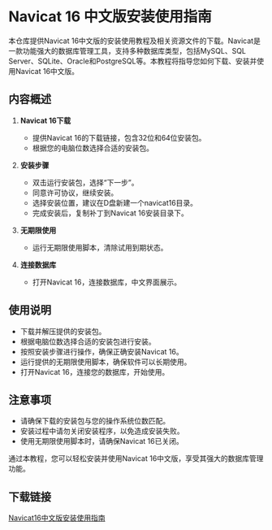 # Navicat 16 中文版安装使用指南

本仓库提供Navicat 16中文版的安装使用教程及相关资源文件的下载。Navicat是一款功能强大的数据库管理工具，支持多种数据库类型，包括MySQL、SQL Server、SQLite、Oracle和PostgreSQL等。本教程将指导您如何下载、安装并使用Navicat 16中文版。

## 内容概述

1. **Navicat 16下载**
   - 提供Navicat 16的下载链接，包含32位和64位安装包。
   - 根据您的电脑位数选择合适的安装包。

2. **安装步骤**
   - 双击运行安装包，选择“下一步”。
   - 同意许可协议，继续安装。
   - 选择安装位置，建议在D盘新建一个navicat16目录。
   - 完成安装后，复制补丁到Navicat 16安装目录下。

3. **无期限使用**
   - 运行无期限使用脚本，清除试用到期状态。

4. **连接数据库**
   - 打开Navicat 16，连接数据库，中文界面展示。

## 使用说明

- 下载并解压提供的安装包。
- 根据电脑位数选择合适的安装包进行安装。
- 按照安装步骤进行操作，确保正确安装Navicat 16。
- 运行提供的无期限使用脚本，确保软件可以长期使用。
- 打开Navicat 16，连接您的数据库，开始使用。

## 注意事项

- 请确保下载的安装包与您的操作系统位数匹配。
- 安装过程中请勿关闭安装程序，以免造成安装失败。
- 使用无期限使用脚本时，请确保Navicat 16已关闭。

通过本教程，您可以轻松安装并使用Navicat 16中文版，享受其强大的数据库管理功能。

## 下载链接

[Navicat16中文版安装使用指南](https://pan.quark.cn/s/1b06562b2cbc)